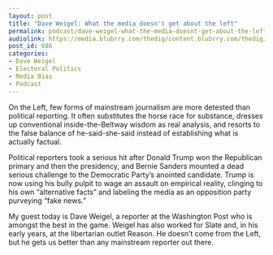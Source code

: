 ```yaml
---
layout: post
title: "Dave Weigel: What the media doesn't get about the left"
permalink: podcast/dave-weigel-what-the-media-doesnt-get-about-the-left
audiolink: https://media.blubrry.com/thedig/content.blubrry.com/thedig/The_Dig-EP_15-Weigel.mp3
post_id: 686
categories: 
- Dave Weigel
- Electoral Politics
- Media Bias
- Podcast
---
```


On the Left, few forms of mainstream journalism are more detested than political reporting. It often substitutes the horse race for substance, dresses up conventional inside-the-Beltway wisdom as real analysis, and resorts to the false balance of he-said-she-said instead of establishing what is actually factual.
 
Political reporters took a serious hit after Donald Trump won the Republican primary and then the presidency, and Bernie Sanders mounted a dead serious challenge to the Democratic Party’s anointed candidate. Trump is now using his bully pulpit to wage an assault on empirical reality, clinging to his own “alternative facts” and labeling the media as an opposition party purveying “fake news.”
 
My guest today is Dave Weigel, a reporter at the Washington Post who is amongst the best in the game. Weigel has also worked for Slate and, in his early years, at the libertarian outlet Reason. He doesn’t come from the Left, but he gets us better than any mainstream reporter out there.
